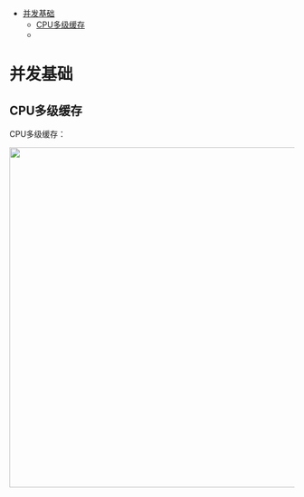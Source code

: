 <!-- GFM-TOC -->
* [并发基础](#并发基础)
    * [CPU多级缓存](#CPU多级缓存)
    * []()
<!-- GFM-TOC -->

# 并发基础
##  CPU多级缓存

CPU多级缓存：

<div align="center"><img src="..//pics//cpuCache_1.png" width="600"></div>
